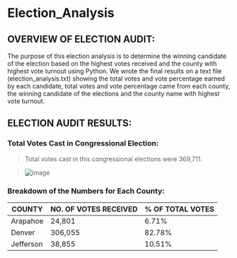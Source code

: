 # Election_Analysis

## OVERVIEW OF ELECTION AUDIT:
The purpose of this election analysis is to determine the winning candidate of the election based on the highest votes received and the county with highest vote turnout using Python. We wrote the final results on a text file (election_analysis.txt) showing the total votes and vote percentage earned by each candidate, total votes and vote percentage came from each county, the winning candidate of the elections and the county name with highest vote turnout.

## ELECTION AUDIT RESULTS:
### Total Votes Cast in Congressional Election:
> Total votes cast in this congressional elections were 369,711.

> ![image](https://user-images.githubusercontent.com/86074187/125487634-b4481a46-b3fe-4e8a-847e-72ab38112aba.png)

### Breakdown of the Numbers for Each County:
|**COUNTY**|**NO. OF VOTES RECEIVED**|**% OF TOTAL VOTES**|  
|----------|-------------------------|--------------------|
|Arapahoe| 24,801| 6.71% |
|Denver| 306,055| 82.78% |
|Jefferson| 38,855 |10.51%|
